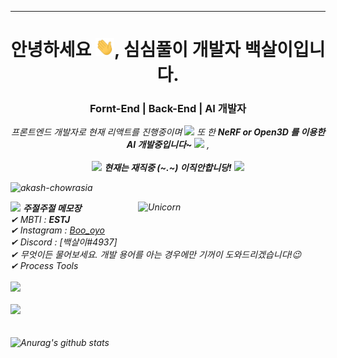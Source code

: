 <hr>
<h1 align="center">안녕하세요 <img src="https://raw.githubusercontent.com/ABSphreak/ABSphreak/master/gifs/Hi.gif" width="30px">, 심심풀이 개발자 백살이입니다.</h1>
<h3 align="center">Fornt-End | Back-End | AI 개발자</h3>
<p align="center">
  <em>
    프론트엔드 개발자로 현재 리액트를 진행중이며</b> <img src="https://github.com/TheDudeThatCode/TheDudeThatCode/blob/master/Assets/Developer.gif" width="30px"> 또 한 <b>NeRF or Open3D 를 이용한 AI 개발중입니다~</b>&nbsp;<img src="https://github.com/TheDudeThatCode/TheDudeThatCode/blob/master/Assets/Designer.gif" width="36px">&nbsp,<br>
  <br>
  <img src="https://media.giphy.com/media/VgCDAzcKvsR6OM0uWg/giphy.gif" width="50" /> <b><i>현재는 재직중 (~.~) 이직안합니당!</i></b> <img src="https://media.giphy.com/media/7j2hfyeVcDtf2/giphy.gif" width="50" />
</p>

<p align="left"> <img src="https://komarev.com/ghpvc/?username=akash-chowrasia&label=Profile%20views&color=0e75b6&style=flat" alt="akash-chowrasia" /> </p>
<img align="right" width=300px alt="Unicorn" src="https://media.giphy.com/media/3ohs4BSacFKI7A717y/giphy.gif" />

<img src="https://media.giphy.com/media/ObNTw8Uzwy6KQ/giphy.gif" width="30px">&nbsp;***주절주절 메모장*** <br>
✔ MBTI : **ESTJ**<br>
✔ Instagram : [Boo_oyo](https://www.instagram.com/boo_oyo/) <br>
✔ Discord : [백살이#4937] <br>
✔ 무엇이든 물어보세요. 개발 용어를 아는 경우에만 기꺼이 도와드리겠습니다!😉<br>
✔ Process Tools <br>  <code> <img height="50" src="https://img.icons8.com/color/344/vue-js.png"> </code>
<code> <img height="50" src="https://img.icons8.com/office/344/react.png"> </code><br><br>
![Anurag's github stats](https://github-readme-stats.vercel.app/api?username=CodingRaccoon97&show_icons=true&theme=tokyonight)
